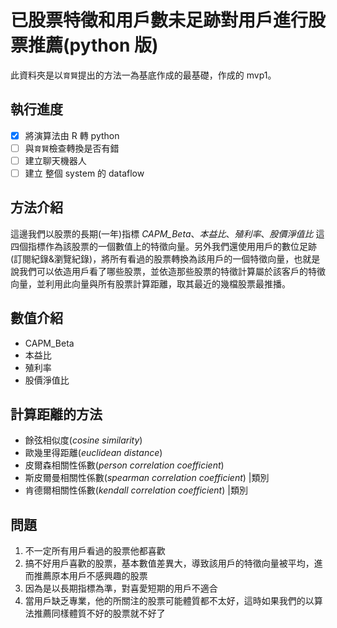 # 已股票特徵和用戶數未足跡對用戶進行股票推薦(python 版)
此資料夾是以`育賢`提出的方法一為基底作成的最基礎，作成的 mvp1。

## 執行進度
- [x] 將演算法由 R 轉 python
- [ ] 與`育賢`檢查轉換是否有錯
- [ ] 建立聊天機器人
- [ ] 建立 整個 system 的 dataflow

## 方法介紹
這邊我們以股票的長期(一年)指標 *CAPM_Beta*、*本益比*、*殖利率*、*股價淨值比* 這四個指標作為該股票的一個數值上的特徵向量。另外我們還使用用戶的數位足跡(訂閱紀錄&瀏覽紀錄)，將所有看過的股票轉換為該用戶的一個特徵向量，也就是說我們可以依造用戶看了哪些股票，並依造那些股票的特徵計算屬於該客戶的特徵向量，並利用此向量與所有股票計算距離，取其最近的幾檔股票最推播。

## 數值介紹
- CAPM_Beta
- 本益比
- 殖利率
- 股價淨值比

## 計算距離的方法
- 餘弦相似度(*cosine similarity*)
- 歐幾里得距離(*euclidean distance*)
- 皮爾森相關性係數(*person correlation coefficient*)
- 斯皮爾曼相關性係數(*spearman correlation coefficient*) |類別
- 肯德爾相關性係數(*kendall correlation coefficient*) |類別


## 問題
1. 不一定所有用戶看過的股票他都喜歡
2. 搞不好用戶喜歡的股票，基本數值差異大，導致該用戶的特徵向量被平均，進而推薦原本用戶不感興趣的股票
3. 因為是以長期指標為準，對喜愛短期的用戶不適合
4. 當用戶缺乏專業，他的所關注的股票可能體質都不太好，這時如果我們的以算法推薦同樣體質不好的股票就不好了

